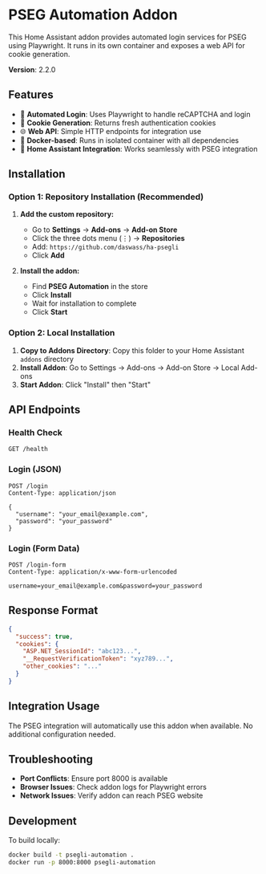 # PSEG Automation Addon

This Home Assistant addon provides automated login services for PSEG using Playwright. It runs in its own container and exposes a web API for cookie generation.

**Version**: 2.2.0

## Features

- 🚀 **Automated Login**: Uses Playwright to handle reCAPTCHA and login
- 🔐 **Cookie Generation**: Returns fresh authentication cookies
- 🌐 **Web API**: Simple HTTP endpoints for integration use
- 🐳 **Docker-based**: Runs in isolated container with all dependencies
- 📱 **Home Assistant Integration**: Works seamlessly with PSEG integration

## Installation

### **Option 1: Repository Installation (Recommended)**

1. **Add the custom repository:**

   - Go to **Settings** → **Add-ons** → **Add-on Store**
   - Click the three dots menu (⋮) → **Repositories**
   - Add: `https://github.com/daswass/ha-psegli`
   - Click **Add**

2. **Install the addon:**
   - Find **PSEG Automation** in the store
   - Click **Install**
   - Wait for installation to complete
   - Click **Start**

### **Option 2: Local Installation**

1. **Copy to Addons Directory**: Copy this folder to your Home Assistant `addons` directory
2. **Install Addon**: Go to Settings → Add-ons → Add-on Store → Local Add-ons
3. **Start Addon**: Click "Install" then "Start"

## API Endpoints

### Health Check

```
GET /health
```

### Login (JSON)

```
POST /login
Content-Type: application/json

{
  "username": "your_email@example.com",
  "password": "your_password"
}
```

### Login (Form Data)

```
POST /login-form
Content-Type: application/x-www-form-urlencoded

username=your_email@example.com&password=your_password
```

## Response Format

```json
{
  "success": true,
  "cookies": {
    "ASP.NET_SessionId": "abc123...",
    "__RequestVerificationToken": "xyz789...",
    "other_cookies": "..."
  }
}
```

## Integration Usage

The PSEG integration will automatically use this addon when available. No additional configuration needed.

## Troubleshooting

- **Port Conflicts**: Ensure port 8000 is available
- **Browser Issues**: Check addon logs for Playwright errors
- **Network Issues**: Verify addon can reach PSEG website

## Development

To build locally:

```bash
docker build -t psegli-automation .
docker run -p 8000:8000 psegli-automation
```
